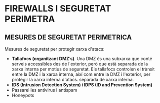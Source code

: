 # FIREWALLS I SEGURETAT PERIMETRA

## MESURES DE SEGURETAT PERIMETRICA
Mesures de seguretat per protegir xarxa d'atacs:
- **Tallafocs (organitzant DMZ’s)**. Una DMZ és una subxarxa que conté serveis accessibles des de l'exterior, però que està separada de la xarxa interna per motius de seguretat. Els tallafocs controlen el trànsit entre la DMZ i la xarxa interna, així com entre la DMZ i l'exterior, per protegir la xarxa interna d'atacs. separada de xarxa interna.
- **IDS (Intrusion Detection System) i IDPS (ID and Prevention System)**
- Passarel·les antivirus i antispam
- Honeypots